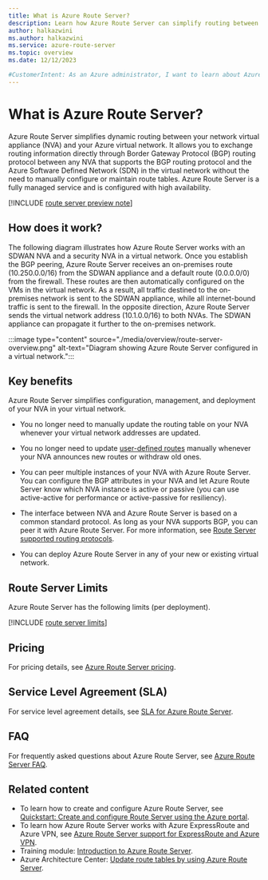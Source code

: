 ```yaml
---
title: What is Azure Route Server?
description: Learn how Azure Route Server can simplify routing between your network virtual appliance (NVA) and your virtual network.
author: halkazwini
ms.author: halkazwini
ms.service: azure-route-server
ms.topic: overview
ms.date: 12/12/2023

#CustomerIntent: As an Azure administrator, I want to learn about Azure Route Server so I can use it to apply dynamic routing and simplify network management.
---
```


# What is Azure Route Server? 

Azure Route Server simplifies dynamic routing between your network virtual appliance (NVA) and your Azure virtual network. It allows you to exchange routing information directly through Border Gateway Protocol (BGP) routing protocol between any NVA that supports the BGP routing protocol and the Azure Software Defined Network (SDN) in the virtual network without the need to manually configure or maintain route tables. Azure Route Server is a fully managed service and is configured with high availability.

[!INCLUDE [route server preview note](../../includes/route-server-note-preview-date.md)]

## How does it work?

The following diagram illustrates how Azure Route Server works with an SDWAN NVA and a security NVA in a virtual network. Once you establish the BGP peering, Azure Route Server receives an on-premises route (10.250.0.0/16) from the SDWAN appliance and a default route (0.0.0.0/0) from the firewall. These routes are then automatically configured on the VMs in the virtual network. As a result, all traffic destined to the on-premises network is sent to the SDWAN appliance, while all internet-bound traffic is sent to the firewall. In the opposite direction, Azure Route Server sends the virtual network address (10.1.0.0/16) to both NVAs. The SDWAN appliance can propagate it further to the on-premises network.

:::image type="content" source="./media/overview/route-server-overview.png" alt-text="Diagram showing Azure Route Server configured in a virtual network.":::

## Key benefits 

Azure Route Server simplifies configuration, management, and deployment of your NVA in your virtual network.  

* You no longer need to manually update the routing table on your NVA whenever your virtual network addresses are updated. 

* You no longer need to update [user-defined routes](../virtual-network/virtual-networks-udr-overview.md?toc=/azure/route-server/toc.json#custom-routes) manually whenever your NVA announces new routes or withdraw old ones. 

* You can peer multiple instances of your NVA with Azure Route Server. You can configure the BGP attributes in your NVA and let Azure Route Server know which NVA instance is active or passive (you can use active-active for performance or active-passive for resiliency).

* The interface between NVA and Azure Route Server is based on a common standard protocol. As long as your NVA supports BGP, you can peer it with Azure Route Server. For more information, see [Route Server supported routing protocols](route-server-faq.md#protocol).

* You can deploy Azure Route Server in any of your new or existing virtual network. 

## Route Server Limits

Azure Route Server has the following limits (per deployment).

[!INCLUDE [route server limits](../../includes/route-server-limits.md)]

## Pricing

For pricing details, see [Azure Route Server pricing](https://azure.microsoft.com/pricing/details/route-server/).

## Service Level Agreement (SLA)

For service level agreement details, see [SLA for Azure Route Server](https://azure.microsoft.com/support/legal/sla/route-server/v1_0/).

## FAQ

For frequently asked questions about Azure Route Server, see [Azure Route Server FAQ](route-server-faq.md).

## Related content

- To learn how to create and configure Azure Route Server, see [Quickstart: Create and configure Route Server using the Azure portal](quickstart-configure-route-server-powershell.md).
- To learn how Azure Route Server works with Azure ExpressRoute and Azure VPN, see [Azure Route Server support for ExpressRoute and Azure VPN](expressroute-vpn-support.md).
- Training module: [Introduction to Azure Route Server](/training/modules/intro-to-azure-route-server).
- Azure Architecture Center: [Update route tables by using Azure Route Server](/azure/architecture/example-scenario/networking/manage-routing-azure-route-server).
